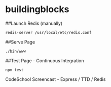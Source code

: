 # buildingblocks

##Launch Redis (manually)
```
redis-server /usr/local/etc/redis.conf
```

##Serve Page
```
./bin/www
```

##Test Page - Continuous Integration
```
npm test
```

CodeSchool Screencast - Express / TTD / Redis

